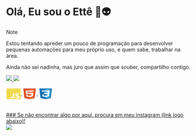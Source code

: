# Olá, Eu sou o Ettê 🖖👽

>[!NOTE]
>Estou tentando apreder um pouco de programação para desenvolver pequenas automações para meu próprio uso, e quem sabe, trabalhar na área.

Ainda não sei nadinha, mas juro que assim que souber, compartilho contigo.

<div>
   <a href="https://github.com/Tamagoty">
   <img height="180em" src="https://github-readme-stats.vercel.app/api?username=Tamagoty&show_icons=true&theme=tokyonight&include_all_commits=true&count_private=true"/>
   <img height="180em" src="https://github-readme-stats.vercel.app/api/top-langs/?username=Tamagoty&layout=compact&langs_count=6&theme=tokyonight"/>

</div>
<div style="display: inline_block"><br>
  <img align="center" alt="Js" height="30" width="40" src="https://raw.githubusercontent.com/devicons/devicon/master/icons/javascript/javascript-plain.svg">
  <img align="center" alt="HTML" height="30" width="40" src="https://raw.githubusercontent.com/devicons/devicon/master/icons/html5/html5-original.svg">
  <img align="center" alt="CSS" height="30" width="40" src="https://raw.githubusercontent.com/devicons/devicon/master/icons/css3/css3-original.svg">
</div>
 
 <br>
 <br>
  ### Se não encontrar algo por aqui, procura em meu instagram (link logo abaixo)!
 
<div> 
  <a href="https://instagram.com/tamagoty" target="_blank"><img src="https://img.shields.io/badge/-Instagram-%23E4405F?style=for-the-badge&logo=instagram&logoColor=white" target="_blank"></a>
   
</div>
